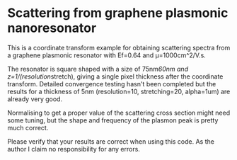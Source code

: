 # Scattering from graphene plasmonic nanoresonator
This is a coordinate transform example for obtaining scattering spectra from a graphene plasmonic resonator with Ef=0.64 and μ=1000cm^2/V.s.

The resonator is square shaped with a size of 75nm*60nm and z=1/(resolution*stretch), giving a single pixel thickness after the coordinate transform. Detailed convergence testing hasn't been completed but the results for a thickness of 5nm (resolution=10, stretching=20, alpha=1um) are already very good.  

Normalising to get a proper value of the scattering cross section might need some tuning, but the shape and frequency of the plasmon peak is pretty much correct.

Please verify that your results are correct when using this code. As the author I claim no responsibility for any errors.
